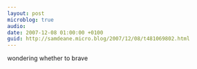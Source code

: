 ```yaml
---
layout: post
microblog: true
audio: 
date: 2007-12-08 01:00:00 +0100
guid: http://samdeane.micro.blog/2007/12/08/t481069802.html
---
```

wondering whether to brave

